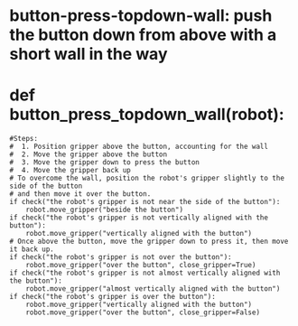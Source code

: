 # button-press-topdown-wall: push the button down from above with a short wall in the way
# def button_press_topdown_wall(robot):
    #Steps:
    #  1. Position gripper above the button, accounting for the wall
    #  2. Move the gripper above the button
    #  3. Move the gripper down to press the button
    #  4. Move the gripper back up
    # To overcome the wall, position the robot's gripper slightly to the side of the button 
    # and then move it over the button. 
    if check("the robot's gripper is not near the side of the button"):
        robot.move_gripper("beside the button")
    if check("the robot's gripper is not vertically aligned with the button"):
        robot.move_gripper("vertically aligned with the button")
    # Once above the button, move the gripper down to press it, then move it back up.
    if check("the robot's gripper is not over the button"):
        robot.move_gripper("over the button", close_gripper=True)
    if check("the robot's gripper is not almost vertically aligned with the button"):
        robot.move_gripper("almost vertically aligned with the button")
    if check("the robot's gripper is over the button"):
        robot.move_gripper("vertically aligned with the button")
        robot.move_gripper("over the button", close_gripper=False)